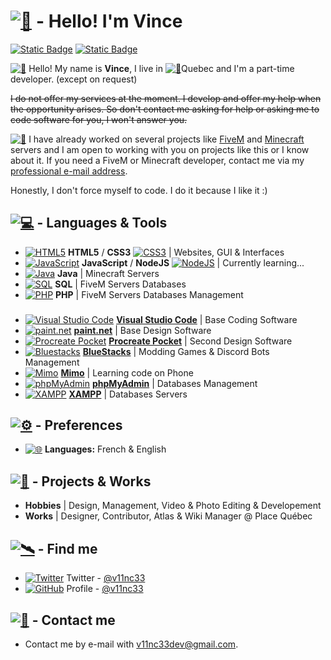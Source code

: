 # [![🍇](https://media.discordapp.net/attachments/1137004043978412045/1137095048622772264/Sans_titre.png)](https://github.com/v11nc33) - Hello! I'm Vince
[![Static Badge](https://img.shields.io/badge/%40v11nc33-444?logo=github&logoColor=white)](https://github.com/v11nc33)
[![Static Badge](https://img.shields.io/badge/%40v11nc33-1da1f2?logo=twitter&logoColor=white)](https://twitter.com/v11nc33)

[![👋](https://media.discordapp.net/attachments/1133904515570094241/1135721230037688360/Sans_titre.png)](https://github.com/v11nc33) Hello! My name is **Vince**, I live in [![📍](https://media.discordapp.net/attachments/1136690009236328692/1136764751070887937/Sans_titre.png)](https://github.com/v11nc33)Quebec and I'm a part-time developer. (except on request)

~~I do not offer my services at the moment. I develop and offer my help when the opportunity arises. So don't contact me asking for help or asking me to code software for you, I won't answer you.~~

[![📌](https://media.discordapp.net/attachments/1136690009236328692/1136764097136963704/Sans_titre.png)](https://github.com/v11nc33) I have already worked on several projects like [FiveM](https://fivem.net) and [Minecraft](https://minecraft.net) servers and I am open to working with you on projects like this or I know about it. If you need a FiveM or Minecraft developer, contact me via my [professional e-mail address](v11nc33dev@gmail.com).

Honestly, I don't force myself to code. I do it because I like it :)

## [![💻](https://media.discordapp.net/attachments/1136690009236328692/1136747840538955796/Sans_titre.png)](https://github.com/v11nc33) - Languages & Tools
- [![HTML5](https://media.discordapp.net/attachments/1133904515570094241/1135711251352277062/html_16x16.png)](https://github.com/v11nc33) **HTML5** / **CSS3** [![CSS3](https://media.discordapp.net/attachments/1133904515570094241/1135714399580069898/Sans_titre.png "CSS3")](https://github.com/v11nc33) | Websites, GUI & Interfaces 
- [![JavaScript](https://media.discordapp.net/attachments/1133904515570094241/1135711751892107367/javascript_16x16.png "JavaScript")](https://github.com/v11nc33) **JavaScript** / **NodeJS** [![NodeJS](https://media.discordapp.net/attachments/1133904515570094241/1135715234817003570/Sans_titre.png "NodeJS")](https://github.com/v11nc33) | Currently learning...
- [![Java](https://media.discordapp.net/attachments/1133904515570094241/1135712552815435776/java_16x16.png "Java")](https://github.com/v11nc33) **Java** | Minecraft Servers
- [![SQL](https://media.discordapp.net/attachments/1133904515570094241/1135713579367145482/Sans_titre.png "SQL")](https://github.com/v11nc33) **SQL** | FiveM Servers Databases
- [![PHP](https://media.discordapp.net/attachments/1133904515570094241/1135713835949494364/php_16x16.png "PHP")](https://github.com/v11nc33) **PHP** | FiveM Servers Databases Management
###
- [![Visual Studio Code](https://media.discordapp.net/attachments/1133904515570094241/1135717351782875146/Sans_titre.png "Visual Studio Code")](https://github.com/v11nc33) [**Visual Studio Code**](https://code.visualstudio.com/) | Base Coding Software
- [![paint.net](https://media.discordapp.net/attachments/1133904515570094241/1135717945453051904/Sans_titre.png "paint.net")](https://github.com/v11nc33) [**paint.net**](https://getpaint.net) | Base Design Software
- [![Procreate Pocket](https://media.discordapp.net/attachments/1133904515570094241/1135718552930885632/Sans_titre.png "Procreate Pocket")](https://github.com/v11nc33) [**Procreate Pocket**](https://procreate.com/pocket) | Second Design Software
- [![Bluestacks](https://media.discordapp.net/attachments/1133904515570094241/1135720068559413319/Sans_titre.png "Bluestacks")](https://github.com/v11nc33) [**BlueStacks**](https://bluestacks.com) | Modding Games & Discord Bots Management
- [![Mimo](https://media.discordapp.net/attachments/1133904515570094241/1135719572247417033/Sans_titre.png "Mimo")](https://github.com/v11nc33) [**Mimo**](https://mimo.org) | Learning code on Phone
- [![phpMyAdmin](https://media.discordapp.net/attachments/1136690009236328692/1137175016442691694/Sans_titre.png)](https://github.com/v11nc33) [**phpMyAdmin**](https://www.phpmyadmin.net/) | Databases Management
- [![XAMPP](https://media.discordapp.net/attachments/1137004043978412045/1137096690306920638/Sans_titre.png)](https://github.com/v11nc33) [**XAMPP**](https://www.apachefriends.org/download.html) | Databases Servers

## [![⚙️](https://media.discordapp.net/attachments/1136690009236328692/1136754909857976370/Sans_titre.png)](https://github.com/v11nc33) - Preferences
- [![🌐](https://media.discordapp.net/attachments/1136690009236328692/1136755745463996499/Sans_titre.png)](https://github.com/v11nc33) **Languages:** French & English

## [![💼](https://media.discordapp.net/attachments/1136690009236328692/1136748319436177559/Sans_titre.png)](https://github.com/v11nc33) - Projects & Works
- **Hobbies** | Design, Management, Video & Photo Editing & Developement
- **Works** | Designer, Contributor, Atlas & Wiki Manager @ Place Québec

## [![🛰️](https://media.discordapp.net/attachments/1136690009236328692/1136749469409480815/Sans_titre.png)](https://github.com/v11nc33) - Find me

 - [![Twitter](https://media.discordapp.net/attachments/1133904515570094241/1135723017805254726/Sans_titre.png)](https://github.com/v11nc33) Twitter - [@v11nc33](https://twitter.com/v11nc33)
 - [![GitHub](https://media.discordapp.net/attachments/1133904515570094241/1135723243802722364/Sans_titre.png)](https://github.com/v11nc33) Profile - [@v11nc33](https://github.com/v11nc33)

## [![📧](https://media.discordapp.net/attachments/1136690009236328692/1136750451681923162/Sans_titre.png)](https://github.com/v11nc33) - Contact me
 - Contact me by e-mail with [v11nc33dev@gmail.com](v11nc33dev@gmail.com).
